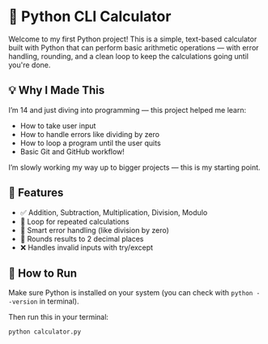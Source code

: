 # 🧮 Python CLI Calculator

Welcome to my first Python project! This is a simple, text-based calculator built with Python that can perform basic arithmetic operations — with error handling, rounding, and a clean loop to keep the calculations going until you're done.

## 💡 Why I Made This
I’m 14 and just diving into programming — this project helped me learn:
- How to take user input
- How to handle errors like dividing by zero
- How to loop a program until the user quits
- Basic Git and GitHub workflow!

I’m slowly working my way up to bigger projects — this is my starting point.

## 🚀 Features
- ✅ Addition, Subtraction, Multiplication, Division, Modulo
- 🔁 Loop for repeated calculations
- 🧠 Smart error handling (like division by zero)
- 🔢 Rounds results to 2 decimal places
- ❌ Handles invalid inputs with try/except

## 🧪 How to Run

Make sure Python is installed on your system (you can check with `python --version` in terminal).

Then run this in your terminal:

```bash
python calculator.py
